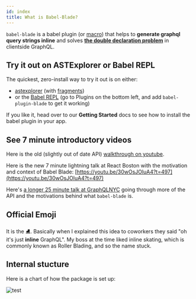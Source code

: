 ```yaml
---
id: index
title: What is Babel-Blade?
---
```


`babel-blade` is a babel plugin (or [macro](https://github.com/kentcdodds/babel-plugin-macros)) that helps to **generate graphql query strings inline** and solves **[the double declaration problem](declarationdeclaration)** in clientside GraphQL.

## Try it out on ASTExplorer or Babel REPL

The quickest, zero-install way to try it out is on either:

- [astexplorer](/astexplorer-basic) (with [fragments](/astexplorer-fragment))
- or the [Babel REPL](https://babeljs.io/repl#?babili=false&browsers=&build=&builtIns=false&spec=false&loose=false&code_lz=JYWwDg9gTgLgBAbzgYQgOzQUwMYwDRwCOArplAJ5wC-cAZlBCHAOTFSEA2zA3AFC_Z0AZ3ggIAN2CYAiqQpwAvHGxRMAQxgy55ABQBKPoLQi4AWQlTFcHQmAATKnsUA-a7zhwAPHeDjn7jy9UDBwYAMCibQUEEjJdMUktOL0qcMDsAAtgDjtVNGibODsNNWonBVcENIijEwARAEEAFQarBKlZOJ1imDU9avTheAQYYBgOTAI1XGghGiVGloA6dswdAAN7AC44ABJbB3X-iIjVGDY0NxOT719_a-vPDIAmZxGxiapPAHoX-4eIghpjBZis1GAdMDoC44FCoEs0GoQJgUgMIj8fH40XADAMqKkIt9_hi7rwDEA&debug=false&forceAllTransforms=false&shippedProposals=false&circleciRepo=&evaluate=false&fileSize=false&timeTravel=false&sourceType=module&lineWrap=true&presets=&prettier=true&targets=&version=6.26.0&envVersion=) (go to Plugins on the bottom left, and add `babel-plugin-blade` to get it working)

If you like it, head over to our **Getting Started** docs to see how to install the babel plugin in your app.

## See 7 minute introductory videos

Here is the old (slightly out of date API) [walkthrough on youtube](https://www.youtube.com/watch?v=z9wKcRjNqlw).

Here is the new 7 minute lightning talk at React Boston with the motivation and context of Babel Blade: [https://youtu.be/30wOsJOluA4?t=497](https://youtu.be/30wOsJOluA4?t=497)

Here's [a longer 25 minute talk at GraphQLNYC](https://youtu.be/7OHXz7vXC0g) going through more of the API and the motivations behind what `babel-blade` is.

## Official Emoji

It is the ⛸️. Basically when I explained this idea to coworkers they said "oh it's just **inline** GraphQL". My boss at the time liked inline skating, which is commonly known as Roller Blading, and so the name stuck.

## Internal stucture

Here is a chart of how the package is set up:

![test](/img/dependencygraph.svg)
